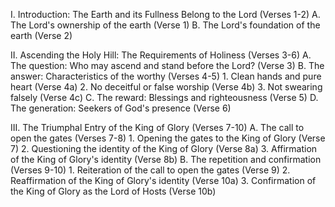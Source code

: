 I. Introduction: The Earth and its Fullness Belong to the Lord (Verses 1-2)
   A. The Lord's ownership of the earth (Verse 1)
   B. The Lord's foundation of the earth (Verse 2)

II. Ascending the Holy Hill: The Requirements of Holiness (Verses 3-6)
   A. The question: Who may ascend and stand before the Lord? (Verse 3)
   B. The answer: Characteristics of the worthy (Verses 4-5)
      1. Clean hands and pure heart (Verse 4a)
      2. No deceitful or false worship (Verse 4b)
      3. Not swearing falsely (Verse 4c)
   C. The reward: Blessings and righteousness (Verse 5)
   D. The generation: Seekers of God's presence (Verse 6)

III. The Triumphal Entry of the King of Glory (Verses 7-10)
   A. The call to open the gates (Verses 7-8)
      1. Opening the gates to the King of Glory (Verse 7)
      2. Questioning the identity of the King of Glory (Verse 8a)
      3. Affirmation of the King of Glory's identity (Verse 8b)
   B. The repetition and confirmation (Verses 9-10)
      1. Reiteration of the call to open the gates (Verse 9)
      2. Reaffirmation of the King of Glory's identity (Verse 10a)
      3. Confirmation of the King of Glory as the Lord of Hosts (Verse 10b)